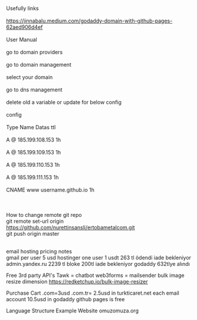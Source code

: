 <br>Usefully links<br>
<br>https://jinnabalu.medium.com/godaddy-domain-with-github-pages-62aed906d4ef<br>
<br>User Manual<br>
<br>go to domain providers<br>
<br>go to domain management<br>
<br>select your domain<br>
<br>go to dns management<br>
<br>delete old a variable or update for below config<br>
<br>config<br>
<br>Type Name Datas               ttl<br>
<br>A @ 185.199.108.153	           1h<br>
<br>A @ 185.199.109.153	           1h<br>
<br>A @ 185.199.110.153	           1h<br>
<br>A @ 185.199.111.153	           1h<br>
<br>CNAME www username.github.io 1h<br>
<br><br><br>
How to change remote git repo<br>
git remote set-url origin https://github.com/nurettinsansli/ertobametalcom.git <br>
git push origin master<br>

<br>email hosting pricing notes<br>
gmail per user 5 usd
hostinger one user 1 usdt 263 tl ödendi iade bekleniyor
admin.yandex.ru 2239 tl bloke 200tl iade bekleniyor
godaddy 632tlye alındı

Free 3rd party API's
Tawk = chatbot
web3forms = mailsender
bulk image resize dimension https://redketchup.io/bulk-image-resizer

Purchase Cart
.com=3usd .com.tr= 2.5usd in turkticaret.net
each email account 10.5usd in godaddy 
github pages is free

Language Structure Example Website
omuzomuza.org